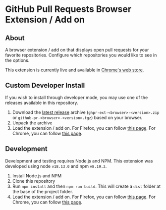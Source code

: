 # GitHub Pull Requests Browser Extension / Add on

## About

A browser extension / add on that displays open pull requests for your favorite repositories. Configure which repositories you would like to see in the options.

This extension is currently live and available in [Chrome's web store](https://chrome.google.com/webstore/detail/github-pull-requests/knfpkdjfepghlhlndeapopnijbapcjcg).

## Custom Developer Install

If you wish to install through developer mode, you may use one of the releases available in this repository.

1. Download the [latest release][latest-release] archive (`ghpr-ext-<browser>-<version>.zip` or `github-pr-<browser>-<version>.tgz`) based on your browser.
2. Unpack the archive
3. Load the extension / add on. For Firefox, you can follow [this page](https://developer.mozilla.org/en-US/docs/Mozilla/Add-ons/WebExtensions/Your_first_WebExtension#installing). For Chrome, you can follow [this page](https://developer.chrome.com/docs/extensions/mv3/getstarted/development-basics/#load-unpacked).

## Development

Development and testing requires Node.js and NPM. This extension was developed using node `v18.13.0` and npm `v8.19.3`.

1. Install Node.js and NPM
2. Clone this repository
3. Run `npm install` and then `npm run build`. This will create a `dist` folder at the base of the project folder.
4. Load the extension / add on. For Firefox, you can follow [this page](https://developer.mozilla.org/en-US/docs/Mozilla/Add-ons/WebExtensions/Your_first_WebExtension#installing). For Chrome, you can follow [this page](https://developer.chrome.com/docs/extensions/mv3/getstarted/development-basics/#load-unpacked).

[latest-release]: https://github.com/syj67507/github-pr-chrome-extension/releases/latest
